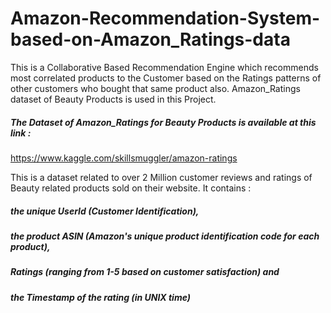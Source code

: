 # Amazon-Recommendation-System-based-on-Amazon_Ratings-data
This is a Collaborative Based Recommendation Engine which recommends most correlated products to the Customer based on the Ratings patterns of other customers who bought that same product also. Amazon_Ratings dataset of Beauty Products is used in this Project.
##### The Dataset of Amazon_Ratings for Beauty Products is available at this link : 
https://www.kaggle.com/skillsmuggler/amazon-ratings

This is a dataset related to over 2 Million customer reviews and ratings of Beauty related products sold on their website.
It contains :
##### the unique UserId (Customer Identification),
##### the product ASIN (Amazon's unique product identification code for each product),
##### Ratings (ranging from 1-5 based on customer satisfaction) and
##### the Timestamp of the rating (in UNIX time)
